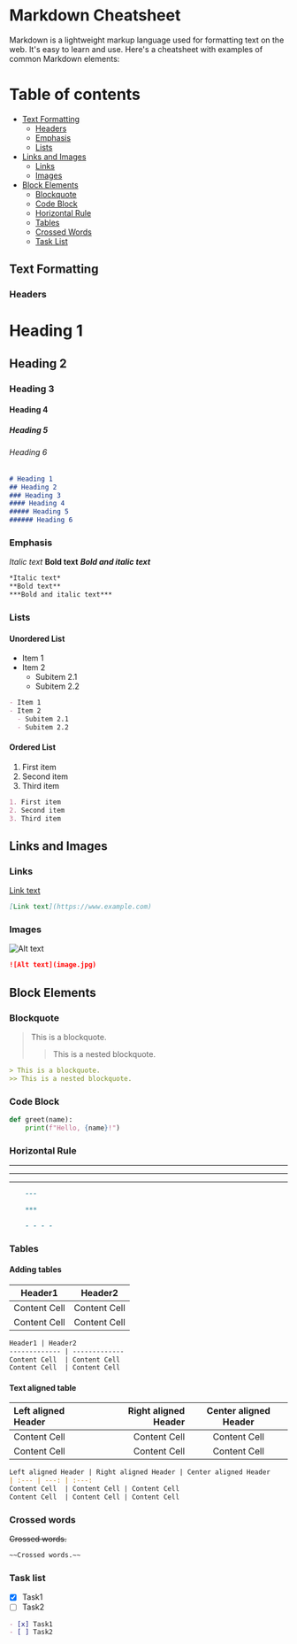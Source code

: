 # Markdown Cheatsheet

Markdown is a lightweight markup language used for formatting text on the web. It's easy to learn and use. Here's a cheatsheet with examples of common Markdown elements:

# Table of contents
- [Text Formatting](#text-formatting)
  - [Headers](#headers)
  - [Emphasis](#emphasis)
  - [Lists](#lists)
- [Links and Images](#links-and-images)
  - [Links](#links)
  - [Images](#images)
- [Block Elements](#block-elements)
  - [Blockquote](#blockquote)
  - [Code Block](#code-block)
  - [Horizontal Rule](#horizontal-rule)
  - [Tables](#tables)
  - [Crossed Words](#crossed-words)
  - [Task List](#task-list)

## Text Formatting

### Headers

# Heading 1
## Heading 2
### Heading 3
#### Heading 4
##### Heading 5
###### Heading 6

```Markdown
# Heading 1
## Heading 2
### Heading 3
#### Heading 4
##### Heading 5
###### Heading 6
```
### Emphasis

*Italic text*
**Bold text**
***Bold and italic text***

```Markdown
*Italic text*
**Bold text**
***Bold and italic text***
```

### Lists

#### Unordered List

- Item 1
- Item 2
  - Subitem 2.1
  - Subitem 2.2

```Markdown
- Item 1
- Item 2
  - Subitem 2.1
  - Subitem 2.2
```

#### Ordered List

1. First item
2. Second item
3. Third item

```Markdown
1. First item
2. Second item
3. Third item
```

## Links and Images

### Links

[Link text](https://www.example.com)

```Markdown
[Link text](https://www.example.com)
```

### Images

![Alt text](image.jpg)

```Markdown
![Alt text](image.jpg)
```

## Block Elements

### Blockquote

> This is a blockquote.
>> This is a nested blockquote.
```Markdown
> This is a blockquote.
>> This is a nested blockquote.
```

### Code Block

```python
def greet(name):
    print(f"Hello, {name}!")
```

### Horizontal Rule
---

***

- - - -

```Markdown
    ---

    ***

    - - - -
```
### Tables

#### Adding tables

Header1 | Header2
------------- | -------------
Content Cell  | Content Cell
Content Cell  | Content Cell

```Markdown
Header1 | Header2
------------- | -------------
Content Cell  | Content Cell
Content Cell  | Content Cell
```

#### Text aligned table

Left aligned Header | Right aligned Header | Center aligned Header
| :--- | ---: | :---:
Content Cell  | Content Cell | Content Cell
Content Cell  | Content Cell | Content Cell

```Markdown
Left aligned Header | Right aligned Header | Center aligned Header
| :--- | ---: | :---:
Content Cell  | Content Cell | Content Cell
Content Cell  | Content Cell | Content Cell
```
### Crossed words

~~Crossed words.~~

```Markdown
~~Crossed words.~~
```

### Task list

- [x] Task1
- [ ] Task2

```Markdown
- [x] Task1
- [ ] Task2
```
